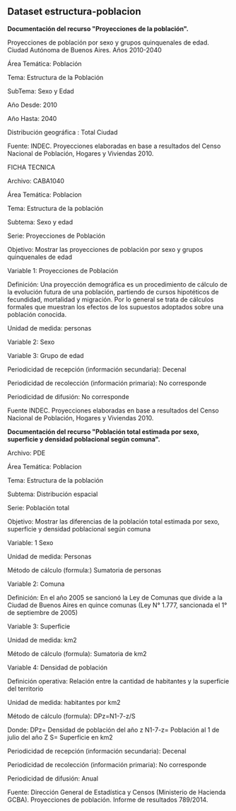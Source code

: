 ## Dataset estructura-poblacion
**Documentación del recurso "Proyecciones de la población".**

Proyecciones de población por sexo y grupos quinquenales de edad. Ciudad Autónoma de Buenos Aires. Años 2010-2040

 Área Temática: Población
 
 Tema: Estructura de la Población
 
 SubTema: Sexo y Edad
 
 Año Desde: 2010
 
 Año Hasta: 2040
 
 Distribución geográfica : Total Ciudad
 
 Fuente: INDEC. Proyecciones elaboradas en base a resultados del Censo Nacional de Población, Hogares y Viviendas 2010.
 
 FICHA TECNICA 	
 
Archivo:	CABA1040

Área Temática: 	Poblacion

Tema: 	Estructura de la población

Subtema:	Sexo y edad

Serie:	Proyecciones de Población

Objetivo:	Mostrar las proyecciones de población por sexo y grupos quinquenales de edad

Variable 1:	Proyecciones de Población

Definición:	Una proyección demográfica es un procedimiento de cálculo de la evolución futura de una población, partiendo de cursos hipotéticos de fecundidad, mortalidad y migración. Por lo general se trata de cálculos formales que muestran los efectos de los supuestos adoptados sobre una población conocida.

Unidad de medida:	personas  

Variable 2:	Sexo   

Variable 3:	Grupo de edad

Periodicidad de recepción (información secundaria):	Decenal

Periodicidad de recolección (información primaria):	No corresponde

Periodicidad de difusión: 	No corresponde

Fuente	INDEC. Proyecciones elaboradas en base a resultados del Censo Nacional de Población, Hogares y Viviendas 2010.


**Documentación del recurso "Población total estimada por sexo, superficie y densidad poblacional según comuna".**

Archivo:	PDE

Área Temática: 	Poblacion

Tema: 	Estructura de la población

Subtema:	Distribución espacial

Serie:	Población total

Objetivo:	Mostrar las diferencias de la población total estimada por sexo, superficie y densidad poblacional según comuna

Variable: 1	Sexo

Unidad de medida:	Personas

Método de cálculo (formula:)	Sumatoria de personas

Variable 2:	Comuna

Definición:	En el año 2005 se sancionó la Ley de Comunas que divide a la Ciudad de Buenos Aires en quince comunas (Ley N° 1.777, sancionada el 1° de septiembre de 2005)

Variable 3:	Superficie

Unidad de medida:	km2

Método de cálculo (formula):	Sumatoria de km2

Variable 4:	Densidad de población

Definición operativa: 	Relación entre la cantidad de habitantes y la superficie del territorio

Unidad de medida:	habitantes por km2

Método de cálculo (formula):	DPz=N1-7-z/S

Donde:
DPz= Densidad de población del año z
N1-7-z=   Población al 1 de julio del año Z
S= Superficie en km2

Periodicidad de recepción (información secundaria):	Decenal

Periodicidad de recolección (información primaria):	No corresponde

Periodicidad de difusión: 	Anual

Fuente:	Dirección General de Estadística y Censos (Ministerio de Hacienda GCBA). Proyecciones de población. Informe de resultados 
789/2014.

